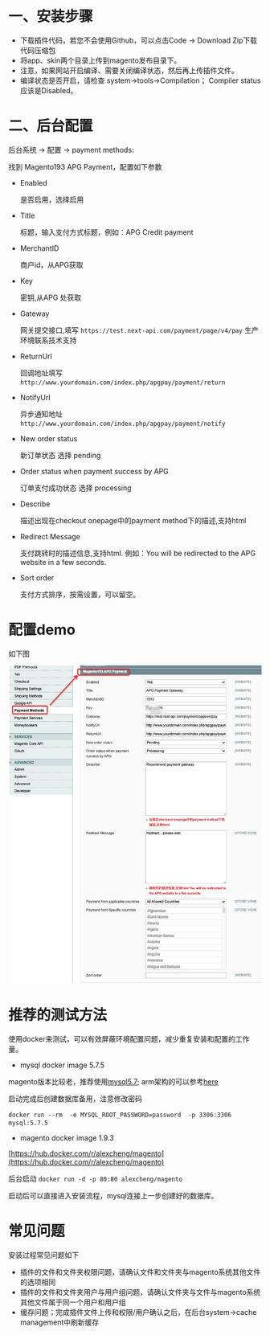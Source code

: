 # 一、安装步骤
- 下载插件代码，若您不会使用Github，可以点击Code -> Download Zip下载代码压缩包
- 将app、skin两个目录上传到magento发布目录下。
- 注意，如果网站开启编译、需要关闭编译状态，然后再上传插件文件。
- 编译状态是否开启，请检查 system->tools->Compilation； Compiler status应该是Disabled。

# 二、后台配置
后台系统 -> 配置 -> payment methods:

找到 Magento193 APG Payment，配置如下参数


- Enabled
  
  是否启用，选择启用

- Title		
  
  标题，输入支付方式标题，例如：APG Credit payment
  
- MerchantID	 
  
  商户id，从APG获取
  
- Key	
  
  密钥,从APG 处获取

- Gateway
  
  网关提交接口,填写 `https://test.next-api.com/payment/page/v4/pay` 生产环境联系技术支持

- ReturnUrl
  
  回调地址填写 `http://www.yourdomain.com/index.php/apgpay/payment/return`

- NotifyUrl
  
  异步通知地址 `http://www.yourdomain.com/index.php/apgpay/payment/notify`

- New order status	
  
  新订单状态 选择 pending

- Order status when payment success by APG
  
  订单支付成功状态 选择 processing

- Describe
  
  描述出现在checkout onepage中的payment method下的描述,支持html

- Redirect Message 
  
  支付跳转时的描述信息,支持html. 例如：You will be redirected to the APG website in a few seconds.

- Sort order

  支付方式排序，按需设置，可以留空。

# 配置demo

如下图

![img](./flow.jpg)


# 推荐的测试方法

使用docker来测试，可以有效屏蔽环境配置问题，减少重复安装和配置的工作量。

- mysql docker image 5.7.5

magento版本比较老，推荐使用[mysql5.7](https://hub.docker.com/_/mysql/tags?page=1&name=5.7); arm架构的可以参考[here](https://betterprogramming.pub/mysql-5-7-does-not-have-an-official-docker-image-on-arm-m1-mac-e55cbe093d4c)

启动完成后创建数据库备用，注意修改密码
```shell
docker run --rm  -e MYSQL_ROOT_PASSWORD=password  -p 3306:3306   mysql:5.7.5
```


- magento docker  image 1.9.3

[https://hub.docker.com/r/alexcheng/magento](https://hub.docker.com/r/alexcheng/magento)

后台启动 `docker run -d -p 80:80 alexcheng/magento` 

启动后可以直接进入安装流程，mysql连接上一步创建好的数据库。

# 常见问题

安装过程常见问题如下

- 插件的文件和文件夹权限问题，请确认文件和文件夹与magento系统其他文件的选项相同
- 插件的文件和文件夹用户与用户组问题，请确认文件夹与文件与magento系统其他文件属于同一个用户和用户组
- 缓存问题；完成插件文件上传和权限/用户确认之后，在后台system->cache management中刷新缓存
